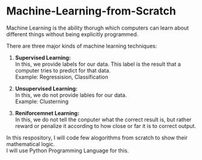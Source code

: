 # Machine-Learning-from-Scratch
Machine Learning is the ability thorugh which computers can learn about different things without being explicitly programmed.

There are three major kinds of machine learning techniques:

1. <b> Supervised Learning: </b> <br>
In this, we provide labels for our data. This label is the result that a computer tries to predict for that data. <br>
Example: Regressision, Classification

2. <b> Unsupervised Learning: </b> <br>
In this, we do not provide lables for our data. <br>
Example: Clusterning

3. <b> Reniforcemnet Learning: </b> <br>
In this, we do not tell the conputer what the correct result is, but rather reward or penalize it according to how close or far it is to correct output. <br>


In this respository, I will code few alogorithms from scratch to show their mathematical logic. <br>
I will use Python Programming Language for this.
